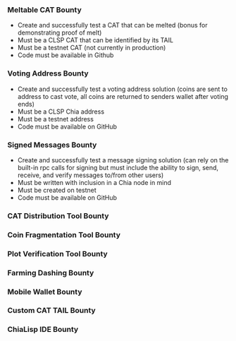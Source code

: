 ### Meltable CAT Bounty

  - Create and successfully test a CAT that can be melted (bonus for demonstrating proof of melt)
  - Must be a CLSP CAT that can be identified by its TAIL
  - Must be a testnet CAT (not currently in production)
  - Code must be available in Github

### Voting Address Bounty

  - Create and successfully test a voting address solution (coins are sent to address to cast vote, all coins are returned to senders wallet after voting ends)
  - Must be a CLSP Chia address
  - Must be a testnet address
  - Code must be available on GitHub

### Signed Messages Bounty

  - Create and successfully test a message signing solution (can rely on the built-in rpc calls for signing but must include the ability to sign, send, receive, and verify messages to/from other users)
  - Must be written with inclusion in a Chia node in mind
  - Must be created on testnet
  - Code must be available on GitHub

### CAT Distribution Tool Bounty



### Coin Fragmentation Tool Bounty



### Plot Verification Tool Bounty



### Farming Dashing Bounty



### Mobile Wallet Bounty



### Custom CAT TAIL Bounty



### ChiaLisp IDE Bounty
